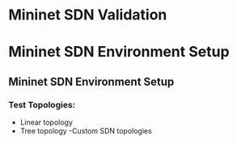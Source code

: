 # Mininet SDN Validation
# Mininet SDN Environment Setup
## Mininet SDN Environment Setup
### Test Topologies:
- Linear topology
- Tree topology
-Custom SDN topologies
